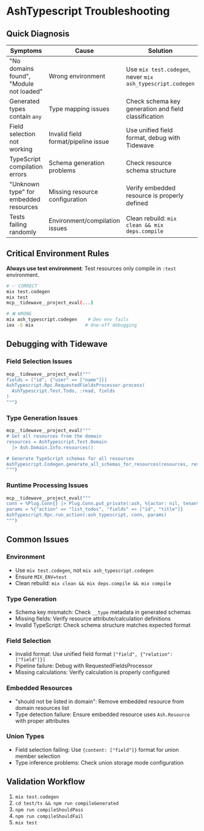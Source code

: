 <!--
SPDX-FileCopyrightText: 2025 Torkild G. Kjevik

SPDX-License-Identifier: MIT
-->

# AshTypescript Troubleshooting

## Quick Diagnosis

| Symptoms | Cause | Solution |
|----------|-------|----------|
| "No domains found", "Module not loaded" | Wrong environment | Use `mix test.codegen`, never `mix ash_typescript.codegen` |
| Generated types contain `any` | Type mapping issues | Check schema key generation and field classification |
| Field selection not working | Invalid field format/pipeline issue | Use unified field format, debug with Tidewave |
| TypeScript compilation errors | Schema generation problems | Check resource schema structure |
| "Unknown type" for embedded resources | Missing resource configuration | Verify embedded resource is properly defined |
| Tests failing randomly | Environment/compilation issues | Clean rebuild: `mix clean && mix deps.compile` |

## Critical Environment Rules

**Always use test environment**: Test resources only compile in `:test` environment.

```bash
# ✅ CORRECT
mix test.codegen
mix test
mcp__tidewave__project_eval(...)

# ❌ WRONG
mix ash_typescript.codegen    # Dev env fails
iex -S mix                   # One-off debugging
```

## Debugging with Tidewave

### Field Selection Issues
```elixir
mcp__tidewave__project_eval("""
fields = ["id", {"user" => ["name"]}]
AshTypescript.Rpc.RequestedFieldsProcessor.process(
  AshTypescript.Test.Todo, :read, fields
)
""")
```

### Type Generation Issues
```elixir
mcp__tidewave__project_eval("""
# Get all resources from the domain
resources = AshTypescript.Test.Domain
  |> Ash.Domain.Info.resources()

# Generate TypeScript schemas for all resources
AshTypescript.Codegen.generate_all_schemas_for_resources(resources, resources)
""")
```

### Runtime Processing Issues
```elixir
mcp__tidewave__project_eval("""
conn = %Plug.Conn{} |> Plug.Conn.put_private(:ash, %{actor: nil, tenant: nil})
params = %{"action" => "list_todos", "fields" => ["id", "title"]}
AshTypescript.Rpc.run_action(:ash_typescript, conn, params)
""")
```

## Common Issues

### Environment
- Use `mix test.codegen`, not `mix ash_typescript.codegen`
- Ensure `MIX_ENV=test`
- Clean rebuild: `mix clean && mix deps.compile && mix compile`

### Type Generation
- Schema key mismatch: Check `__type` metadata in generated schemas
- Missing fields: Verify resource attribute/calculation definitions
- Invalid TypeScript: Check schema structure matches expected format

### Field Selection
- Invalid format: Use unified field format `["field", {"relation": ["field"]}]`
- Pipeline failure: Debug with RequestedFieldsProcessor
- Missing calculations: Verify calculation is properly configured

### Embedded Resources
- "should not be listed in domain": Remove embedded resource from domain resources list
- Type detection failure: Ensure embedded resource uses `Ash.Resource` with proper attributes

### Union Types
- Field selection failing: Use `{content: ["field"]}` format for union member selection
- Type inference problems: Check union storage mode configuration

## Validation Workflow

1. `mix test.codegen`
2. `cd test/ts && npm run compileGenerated`
3. `npm run compileShouldPass`
4. `npm run compileShouldFail`
5. `mix test`